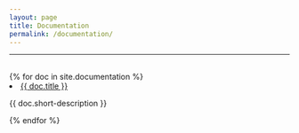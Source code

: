 ```yaml
---
layout: page
title: Documentation
permalink: /documentation/
---
```

<div>
<hr><br>
{% for doc in site.documentation %}
      <li>
        <a href="{{ doc.url }}">{{ doc.title }}</a>
        <p>{{ doc.short-description }}</p>
      </li>
{% endfor %}
</div>
